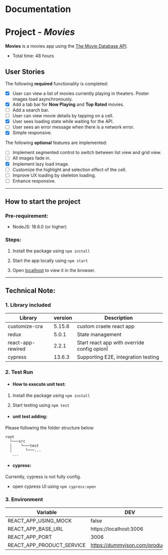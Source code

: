 # Documentation

# Project - *Movies*

**Movies** is a movies app using the [The Movie Database API](https://developers.themoviedb.org/3).

- Total time: 48 hours

## User Stories

The following **required** functionality is completed:

- [x] User can view a list of movies currently playing in theaters. Poster images load asynchronously.
- [x] Add a tab bar for **Now Playing** and **Top Rated** movies.
- [ ] Add a search bar.
- [ ] User can view movie details by tapping on a cell.
- [x] User sees loading state while waiting for the API.
- [ ] User sees an error message when there is a network error.
- [x] Simple responsive.

The following **optional** features are implemented:

- [ ] Implement segmented control to switch between list view and grid view.
- [ ] All images fade in.
- [x] Implement lazy load image.
- [ ] Customize the highlight and selection effect of the cell.
- [ ] Improve UX loading by skeleton loading.
- [ ] Enhance responsive.

***
## How to start the project
### Pre-requirement:
* NodeJS: 18.6.0 (or higher)
### Steps:
1. Install the package using `npm install`

2. Start the app locally using `npm start`

3. Open [localhost](http://localhost:3006) to view it in the browser. 
***
## Technical Note:
### 1. Library included
| Library                         | version | Description                                        |
|---------------------------------|---------|----------------------------------------------------|
| customize-cra                     | 5.15.6 | custom craete react app                               |
| redux                           | 5.0.1 | State management                                   |
| react-app-rewired               | 2.2.1 | Start react app with override config opionÏ        |
| cypress                             |13.6.3  | Supporting E2E, integration testing                |

### 2. Test Run
* #### How to execute unit test:
1. Install the package using `npm install`

2. Start testing using `npm test`

* #### unit test adding:
Please following the folder structure below

```
root
  └───src
  │    └───test
  │      └───...
   ...
```

* #### cypress:
Currently, cypress is not fully config.
  * open cypress UI using `npm cypress:open`
  
### 3. Environment

| Variable                        | DEV                       | OTHER |
|---------------------------------|---------------------------|-------|
| REACT_APP_USING_MOCK                     | false                     | TBD   |
| REACT_APP_BASE_URL                           | https://localhost:3006    | TBD   |
| REACT_APP_PORT | 3006                          | TBD   |
| REACT_APP_PRODUCT_SERVICE | https://dummyjson.com/products | TBD   |
